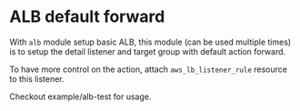 # ALB default forward

With `alb` module setup basic ALB, this module (can be used multiple times) is to setup the detail listener and target group with default action forward.

To have more control on the action, attach `aws_lb_listener_rule` resource to this listener.

Checkout example/alb-test for usage.

